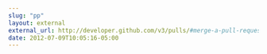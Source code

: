 ```yaml
---
slug: "pp"
layout: external
external_url: http://developer.github.com/v3/pulls/#merge-a-pull-request-merge-buttontrade
date: 2012-07-09T10:05:16-05:00
---
```

